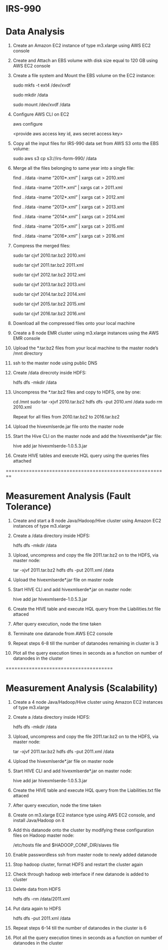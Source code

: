 # IRS-990

Data Analysis
=======================================================================
1. Create an Amazon EC2 instance of type m3.xlarge using AWS EC2 console

2. Create and Attach an EBS volume with disk size equal to 120 GB using AWS EC2 console

3. Create a file system and Mount the EBS volume on the EC2 instance:

    sudo mkfs -t ext4 /dev/xvdf

    sudo mkdir /data

    sudo mount /dev/xvdf /data

4. Configure AWS CLI on EC2

   aws configure

   <provide aws access key id, aws secret access key>

5. Copy all the input files for IRS-990 data set from AWS S3 onto the EBS volume:

    sudo aws s3 cp s3://irs-form-990/ /data

6. Merge all the files belonging to same year into a single file:

   find . /data -iname “2010*.xml” | xargs cat > 2010.xml
   
   find . /data -iname “2011*.xml” | xargs cat > 2011.xml
   
   find . /data -iname “2012*.xml” | xargs cat > 2012.xml
   
   find . /data -iname “2013*.xml” | xargs cat > 2013.xml
   
   find . /data -iname “2014*.xml” | xargs cat > 2014.xml
   
   find . /data -iname “2015*.xml” | xargs cat > 2015.xml
   
   find . /data -iname “2016*.xml” | xargs cat > 2016.xml


7. Compress the merged files:

   sudo tar cjvf 2010.tar.bz2 2010.xml
   
   sudo tar cjvf 2011.tar.bz2 2011.xml
   
   sudo tar cjvf 2012.tar.bz2 2012.xml
   
   sudo tar cjvf 2013.tar.bz2 2013.xml
   
   sudo tar cjvf 2014.tar.bz2 2014.xml
   
   sudo tar cjvf 2015.tar.bz2 2015.xml
   
   sudo tar cjvf 2016.tar.bz2 2016.xml

8. Download all the compressed files onto your local machine

9. Create a 8 node EMR cluster using m3.xlarge instances using the AWS EMR console

10. Upload the *.tar.bz2 files from your local machine to the master node’s /mnt directory

11. ssh to the master node using public DNS 

12. Create  /data direcroty inside HDFS:

    hdfs dfs -mkdir /data

13. Uncompress the *.tar.bz2 files and copy to HDFS, one by one:

     cd /mnt
     sudo tar -xjvf 2010.tar.bz2 
     hdfs dfs -put 2010.xml /data
      sudo rm 2010.xml

      Repeat for all files from 2010.tar.bz2 to 2016.tar.bz2

14. Upload the hivexmlserde.jar file onto the master node

15. Start the Hive CLI on the master node and add the hivexmlserde*.jar file:

      hive
      add jar hivexmlserde-1.0.5.3.jar

16. Create HIVE tables and execute HQL query using the queries files attached 

========================================================

Measurement Analysis (Fault Tolerance)
========================================================

1. Create and start a 8 node Java/Hadoop/Hive cluster using Amazon EC2 instances of type m3.xlarge

2. Create a /data directory inside HDFS:

    hdfs dfs -mkdir /data

3. Upload, uncompress and copy the file 2011.tar.bz2 on to the HDFS, via master node:
    
    tar -xjvf 2011.tar.bz2
    hdfs dfs -put 2011.xml /data
    
4. Upload the hivexmlserde*.jar file on master node

5. Start HIVE CLI and add hivexmlserde*.jar on master node:

    hive
    add jar hivexmlserde-1.0.5.3.jar

6. Create the HIVE table and execute HQL query from the Liabilities.txt file attaced

7. After query execution, node the time taken

8. Terminate one datanode from AWS EC2 console

9. Repeat steps 6-8 till the number of datanodes remaining in cluster is 3

10. Plot all the query execution times in seconds as a function on number of datanodes in the cluster

===================================== 
    
Measurement Analysis (Scalability)
=====================================

1. Create a 4 node Java/Hadoop/Hive cluster using Amazon EC2 instances of type m3.xlarge

2. Create a /data directory inside HDFS:

    hdfs dfs -mkdir /data

3. Upload, uncompress and copy the file 2011.tar.bz2 on to the HDFS, via master node:
    
    tar -xjvf 2011.tar.bz2
    hdfs dfs -put 2011.xml /data
    
4. Upload the hivexmlserde*.jar file on master node

5. Start HIVE CLI and add hivexmlserde*.jar on master node:

    hive
    add jar hivexmlserde-1.0.5.3.jar

6. Create the HIVE table and execute HQL query from the Liabilities.txt file attaced

7. After query execution, node the time taken

8. Create on m3.xlarge EC2 instance type using AWS EC2 console, and install Java/Hadoop on it

9. Add this datanode onto the cluster by modifying these configuration files on Hadoop master node:

    /etc/hosts file and 
    $HADOOP_CONF_DIR/slaves file

10. Enable passwordless ssh from master node to newly added datanode

11. Stop hadoop cluster, format HDFS and restart the cluster again

12. Check through hadoop web interface if new datanode is added to cluster

13. Delete data from HDFS

      hdfs dfs -rm /data/2011.xml

14. Put data again to HDFS

       hdfs dfs -put 2011.xml /data

15. Repeat steps 6-14 till the number of datanodes in the cluster is 6

16. Plot all the query execution times in seconds as a function on number of datanodes in the cluster



   
